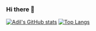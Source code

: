 ### Hi there 👋

<!--
**shahghasiadil/shahghasiadil** is a ✨ _special_ ✨ repository because its `README.md` (this file) appears on your GitHub profile.

Here are some ideas to get you started:

- 🔭 I’m currently working on ...
- 🌱 I’m currently learning ...
- 👯 I’m looking to collaborate on ...
- 🤔 I’m looking for help with ...
- 💬 Ask me about ...
- 📫 How to reach me: ...
- 😄 Pronouns: ...
- ⚡ Fun fact: ...
-->

[![Adil's GitHub stats](https://github-readme-stats.vercel.app/api?username=shahghasiadil)](https://github.com/anuraghazra/github-readme-stats)
[![Top Langs](https://github-readme-stats.vercel.app/api/top-langs/?username=shahghasiadil&layout=compact)](https://github.com/anuraghazra/github-readme-stats)
